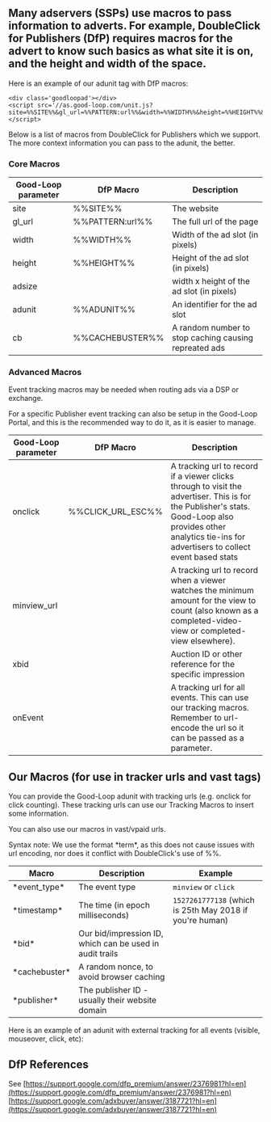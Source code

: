 ## Many adservers (SSPs) use macros to pass information to adverts. For example, DoubleClick for Publishers (DfP) requires macros for the advert to know such basics as what site it is on, and the height and width of the space.

Here is an example of our adunit tag with DfP macros:

~~~
<div class='goodloopad'></div>
<script src='//as.good-loop.com/unit.js?site=%%SITE%%&gl_url=%%PATTERN:url%%&width=%%WIDTH%%&height=%%HEIGHT%%&adunit=%%ADUNIT%%&cb=%%CACHEBUSTER%%&onclick=%%CLICK_URL_ESC%%'></script>
~~~

Below is a list of macros from DoubleClick for Publishers which we support. The more context information you can pass to the adunit, the better.

### Core Macros

| Good-Loop parameter | DfP Macro | Description |
| --- | --- | --- |
| site | %%SITE%% | The website |
| gl_url | %%PATTERN:url%% | The full url of the page |
| width | %%WIDTH%% | Width of the ad slot (in pixels) |
| height | %%HEIGHT%% | Height of the ad slot (in pixels) |
| adsize |   | width x height of the ad slot (in pixels) |
| adunit | %%ADUNIT%% | An identifier for the ad slot |
| cb | %%CACHEBUSTER%% | A random number to stop caching causing repreated ads |

### Advanced Macros

Event tracking macros may be needed when routing ads via a DSP or exchange.

For a specific Publisher event tracking can also be setup in the Good-Loop Portal, and this is the recommended
way to do it, as it is easier to manage.

| Good-Loop parameter | DfP Macro | Description |
| --- | --- | --- |
| onclick | %%CLICK_URL_ESC%% | A tracking url to record if a viewer clicks through to visit the advertiser. This is for the Publisher's stats. Good-Loop also provides other analytics tie-ins for advertisers to collect event based stats |
| minview_url |    | A tracking url to record when a viewer watches the minimum amount for the view to count (also known as a completed-video-view or completed-view elsewhere). |
| xbid |    | Auction ID or other reference for the specific impression |
| onEvent |    | A tracking url for all events. This can use our tracking macros. Remember to url-encode the url so it can be passed as a parameter. |

## Our Macros (for use in tracker urls and vast tags)

You can provide the Good-Loop adunit with tracking urls (e.g. onclick for click counting).
These tracking urls can use our Tracking Macros to insert some information.

You can also use our macros in vast/vpaid urls.

Syntax note: We use the format \*term\*, as this does not cause issues with url encoding, nor does it conflict with DoubleClick's use of %%.

| Macro | Description | Example
| --- | --- | --- |
| \*event_type\* | The event type | <code>minview</code> or <code>click</code> |
| \*timestamp\* | The time (in epoch milliseconds) | <code>1527261777138</code> (which is 25th May 2018 if you're human) |
| \*bid\* | Our bid/impression ID, which can be used in audit trails |  |
| \*cachebuster\* | A random nonce, to avoid browser caching |  |
| \*publisher\* | The publisher ID - usually their website domain |  |

Here is an example of an adunit with external tracking for all events (visible, mouseover, click, etc):

<div class='goodloopad'></div>
<script src='//testas.good-loop.com/unit.js?onEvent=http%3A//myserver.com/click-counter%3Fevent%3D*event_type*'
></script>

## DfP References

See [https://support.google.com/dfp_premium/answer/2376981?hl=en](https://support.google.com/dfp_premium/answer/2376981?hl=en)
[https://support.google.com/adxbuyer/answer/3187721?hl=en](https://support.google.com/adxbuyer/answer/3187721?hl=en)
